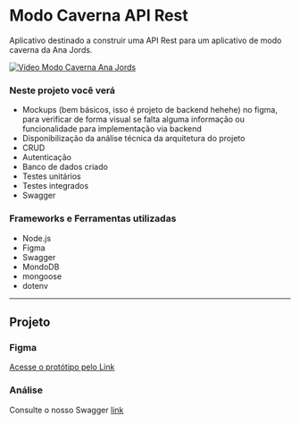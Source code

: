 # Modo Caverna API Rest

Aplicativo destinado a construir uma API Rest para um aplicativo de modo caverna da Ana Jords. 

[![Vídeo Modo Caverna Ana Jords](https://img.youtube.com/vi/0pVYcWLxUSM/0.jpg)](https://www.youtube.com/watch?v=0pVYcWLxUSM)


### Neste projeto você verá

- Mockups (bem básicos, isso é projeto de backend hehehe) no figma, para verificar de forma visual se falta alguma informação ou funcionalidade para implementação via backend
- Disponibilização da análise técnica da arquitetura do projeto
- CRUD
- Autenticação
- Banco de dados criado
- Testes unitários
- Testes integrados
- Swagger

### Frameworks e Ferramentas utilizadas

- Node.js
- Figma
- Swagger
- MondoDB
- mongoose
- dotenv

--- 
## Projeto 

### Figma 

[Acesse o protótipo pelo Link](https://www.figma.com/design/hdGjqOlZ4q626yFr2fWwuJ/modo-caverna?node-id=0-1&t=clFVGGrKDN7vOCHS-1)

### Análise 

Consulte o nosso Swagger [link](http://localhost:3000/api-docs/#/)